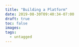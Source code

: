 ```yaml
---
title: "Building a Platform"
date: 2019-08-30T09:40:34-07:00
draft: true
toc: false
images:
tags: 
  - untagged
---
```


